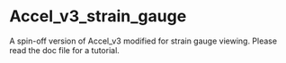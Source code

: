 # Accel_v3_strain_gauge
A spin-off version of Accel_v3 modified for strain gauge viewing.
Please read the doc file for a tutorial.
